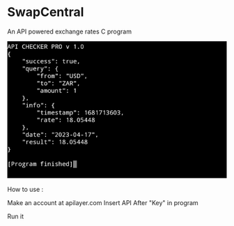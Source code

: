 # SwapCentral
An API powered exchange rates C program

![Image](./image.jpg)

How to use :

Make an account at apilayer.com
Insert API After "Key" in program

Run it 
